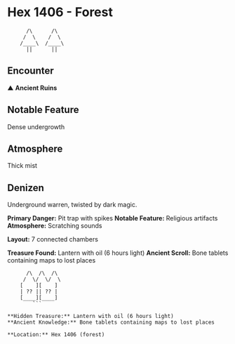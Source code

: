 # Hex 1406 - Forest
```
      /\      /\
     /  \    /  \
    /____\  /____\
      ||      ||
```

## Encounter

▲ **Ancient Ruins**

## Notable Feature

Dense undergrowth

## Atmosphere

Thick mist

## Denizen

Underground warren, twisted by dark magic.

**Primary Danger:** Pit trap with spikes
**Notable Feature:** Religious artifacts
**Atmosphere:** Scratching sounds

**Layout:** 7 connected chambers

**Treasure Found:** Lantern with oil (6 hours light)
**Ancient Scroll:** Bone tablets containing maps to lost places


```
      /\  /\  /\
     /  \/  \/  \
    [    ][    ]
    | ?? || ?? |
    [____][____]
        ```

**Hidden Treasure:** Lantern with oil (6 hours light)
**Ancient Knowledge:** Bone tablets containing maps to lost places

**Location:** Hex 1406 (forest)
